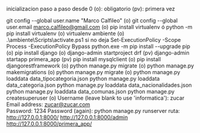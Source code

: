 inicializacion paso a paso desde 0
(o): obligatorio
(pv): primera vez

git config --global user.name "Marco Calfileo" (o)
git config --global user.email marco.calfileo@gmail.com (o)
pip install virtualenv ó python -m pip install virtualenv (o)
virtualenv ambiente (o)
.\ambiente\Scripts\activate.ps1 si no deja Set-ExecutionPolicy -Scope Process -ExecutionPolicy Bypass
python.exe -m pip install --upgrade pip (o)
pip install django (o)
django-admin startproject drf (pv)
django-admin startapp primera_app (pv)
pip install mysqlclient (o) 
pip install djangorestframework (o)
python manage.py migrate (o)
python manage.py makemigrations (o)
python manage.py migrate (o)
python manage.py loaddata data_tipocategoria.json
python manage.py loaddata data_categoria.json
python manage.py loaddata data_nacionalidades.json
python manage.py loaddata data_comunas.json
python manage.py createsuperuser (o)
Username (leave blank to use 'informatica'): zucar
Email address: zucar@zucar.com         
Password: 1234
Password (again):
python manage.py runserver ruta: http://127.0.0.1:8000/
                                 http://127.0.0.1:8000/admin
                                 http://127.0.0.1:8000/primera_app/